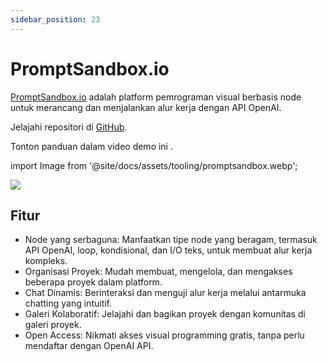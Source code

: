 ```yaml
---
sidebar_position: 23
---
```


# PromptSandbox.io

[PromptSandbox.io](https://PromptSandbox.io) adalah platform pemrograman visual berbasis node untuk merancang dan menjalankan alur kerja dengan API OpenAI.

Jelajahi repositori di [GitHub](https://github.com/eg9y/promptsandbox.io/).

Tonton panduan dalam video demo ini [](https://www.youtube.com/watch?v=CBPw7FXtaEU).

import Image from '@site/docs/assets/tooling/promptsandbox.webp';

<div style={{textAlign: 'center'}}>
  <img src={Image} style={{width: "750px"}}/>
</div>

## Fitur

- Node yang serbaguna: Manfaatkan tipe node yang beragam, termasuk API OpenAI, loop, kondisional, dan I/O teks, untuk membuat alur kerja kompleks.
- Organisasi Proyek: Mudah membuat, mengelola, dan mengakses beberapa proyek dalam platform.
- Chat Dinamis: Berinteraksi dan menguji alur kerja melalui antarmuka chatting yang intuitif.
- Galeri Kolaboratif: Jelajahi dan bagikan proyek dengan komunitas di galeri proyek.
- Open Access: Nikmati akses visual programming gratis, tanpa perlu mendaftar dengan OpenAI API.
